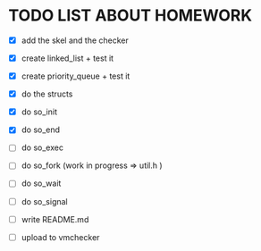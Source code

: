 # TODO LIST ABOUT HOMEWORK

- [x] add the skel and the checker
- [x] create linked_list + test it
- [x] create priority_queue + test it
- [x] do the structs
- [x] do so_init
- [x] do so_end
- [ ] do so_exec
- [ ] do so_fork (work in progress => util.h )
- [ ] do so_wait
- [ ] do so_signal
- [ ] write README.md
- [ ] upload to vmchecker

